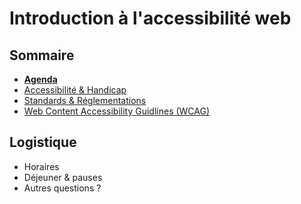 # Introduction à l'accessibilité web

<!-- .slide: class="page-title" -->



## Sommaire

<!-- .slide: id="master-toc" class="toc" -->

- **[Agenda](#/0)**
- [Accessibilité &amp; Handicap](#/1)
- [Standards &amp; Réglementations](#/2)
- [Web Content Accessibility Guidlines (WCAG)](#/3)



## Logistique

- Horaires
- Déjeuner & pauses
- Autres questions ?



<!-- .slide: class="page-questions" -->
